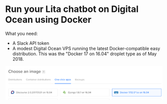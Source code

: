 # Run your Lita chatbot on Digital Ocean using Docker

What you need: 

- A Slack API token
- A modest Digital Ocean VPS running the latest Docker-compatible easy distribution. This was the "Docker 17 on 16.04" droplet type as of May 2018.


![Screenshot of the proper droplet type as of May 2018](img/droplet-type-screenshot.png)
